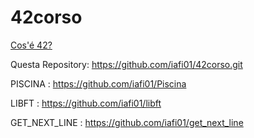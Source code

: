 # 42corso

<a href="https://www.42roma.it">Cos'é 42?</a>

Questa Repository: https://github.com/iafi01/42corso.git


PISCINA : https://github.com/iafi01/Piscina


LIBFT : https://github.com/iafi01/libft


GET_NEXT_LINE : https://github.com/iafi01/get_next_line
